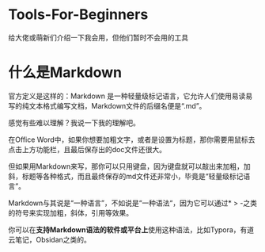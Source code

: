 # Tools-For-Beginners

给大佬或萌新们介绍一下我会用，但他们暂时不会用的工具

# 什么是Markdown

官方定义是这样的：Markdown 是一种轻量级标记语言，它允许人们使用易读易写的纯文本格式编写文档，Markdown文件的后缀名便是“.md”。

感觉有些难以理解？我说一下我的理解吧。

在Office Word中，如果你想要加粗文字，或者是设置为标题，那你需要用鼠标去点击上方功能栏，且最后保存出的doc文件还很大。

但如果用Markdown来写，那你可以只用键盘，因为键盘就可以敲出来加粗，加斜，标题等各种格式，而且最终保存的md文件还非常小，毕竟是“轻量级标记语言”。

Markdown与其说是“一种语言”，不如说是“一种语法“，因为它可以通过* > -之类的符号来实现加粗，斜体，引用等效果。

你可以在**支持Markdown语法的软件或平台上**使用这种语法，比如Typora，有道云笔记，Obsidan之类的。






